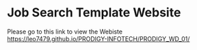 # Job Search Template Website

Please go to this link to view the Webiste<br>
<a href="https://leo7479.github.io/PRODIGY-INFOTECH/PRODIGY_WD_01/">https://leo7479.github.io/PRODIGY-INFOTECH/PRODIGY_WD_01/</a>
